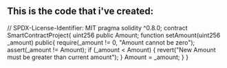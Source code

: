 ## This is the code that i've created:
// SPDX-License-Identifier: MIT
pragma solidity ^0.8.0;
 contract SmartContractProject{
    uint256 public Amount;
    function setAmount(uint256 _amount)
    public{
        require(_amount != 0, "Amount cannot be zero");
        assert(_amount != Amount);
        if (_amount < Amount) {
            revert("New Amount must be greater than current amount");
        }
    Amount = _amount;
    } 
 }